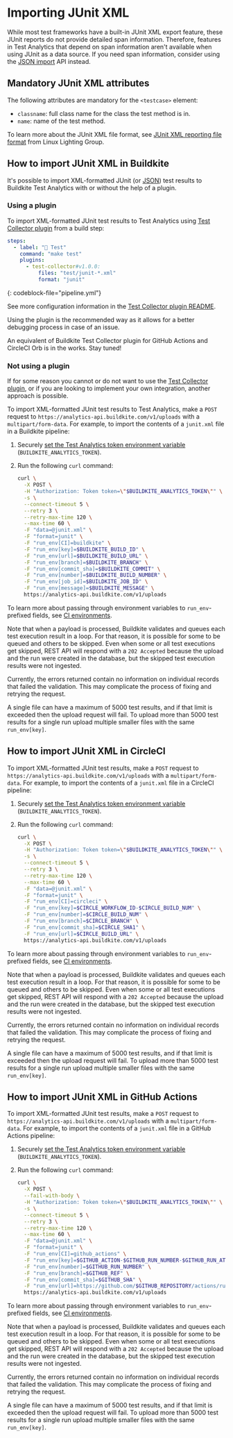 # Importing JUnit XML

While most test frameworks have a built-in JUnit XML export feature, these JUnit reports do not provide detailed span information. Therefore, features in Test Analytics that depend on span information aren't available when using JUnit as a data source. If you need span information, consider using the [JSON import](/docs/test-analytics/importing-json) API instead.


## Mandatory JUnit XML attributes

The following attributes are mandatory for the `<testcase>` element:

* `classname`: full class name for the class the test method is in.
* `name`: name of the test method.

To learn more about the JUnit XML file format, see [JUnit XML reporting file format](https://llg.cubic.org/docs/junit/) from Linux Lighting Group.

## How to import JUnit XML in Buildkite

It's possible to import XML-formatted JUnit (or [JSON](/docs/test-analytics/importing-json#how-to-import-json-in-buildkite)) test results to Buildkite Test Analytics with or without the help of a plugin.

### Using a plugin

To import XML-formatted JUnit test results to Test Analytics using [Test Collector plugin](https://github.com/buildkite-plugins/test-collector-buildkite-plugin) from a build step:

```yml
steps:
  - label: "🔨 Test"
    command: "make test"
    plugins:
      - test-collector#v1.0.0:
          files: "test/junit-*.xml"
          format: "junit"
```
{: codeblock-file="pipeline.yml"}

See more configuration information in the [Test Collector plugin README](https://github.com/buildkite-plugins/test-collector-buildkite-plugin).

Using the plugin is the recommended way as it allows for a better debugging process in case of an issue.

An equivalent of Buildkite Test Collector plugin for GitHub Actions and CircleCI Orb is in the works. Stay tuned!

### Not using a plugin

If for some reason you cannot or do not want to use the [Test Collector plugin](https://github.com/buildkite-plugins/test-collector-buildkite-plugin), or if you are looking to implement your own integration, another approach is possible.

To import XML-formatted JUnit test results to Test Analytics, make a `POST` request to `https://analytics-api.buildkite.com/v1/uploads` with a `multipart/form-data`.
For example, to import the contents of a `junit.xml` file in a Buildkite pipeline:

1. Securely [set the Test Analytics token environment variable](/docs/pipelines/secrets) (`BUILDKITE_ANALYTICS_TOKEN`).

2. Run the following `curl` command:

    ```sh
    curl \
      -X POST \
      -H "Authorization: Token token=\"$BUILDKITE_ANALYTICS_TOKEN\"" \
      -s \
      --connect-timeout 5 \
      --retry 3 \
      --retry-max-time 120 \
      --max-time 60 \
      -F "data=@junit.xml" \
      -F "format=junit" \
      -F "run_env[CI]=buildkite" \
      -F "run_env[key]=$BUILDKITE_BUILD_ID" \
      -F "run_env[url]=$BUILDKITE_BUILD_URL" \
      -F "run_env[branch]=$BUILDKITE_BRANCH" \
      -F "run_env[commit_sha]=$BUILDKITE_COMMIT" \
      -F "run_env[number]=$BUILDKITE_BUILD_NUMBER" \
      -F "run_env[job_id]=$BUILDKITE_JOB_ID" \
      -F "run_env[message]=$BUILDKITE_MESSAGE" \
      https://analytics-api.buildkite.com/v1/uploads
    ```

To learn more about passing through environment variables to `run_env`-prefixed fields, see [CI environments](/docs/test-analytics/ci-environments#buildkite).

Note that when a payload is processed, Buildkite validates and queues each test execution result in a loop. For that reason, it is possible for some to be queued and others to be skipped. Even when some or all test executions get skipped, REST API will respond with a `202 Accepted` because the upload and the run were created in the database, but the skipped test execution results were not ingested.

Currently, the errors returned contain no information on individual records that failed the validation. This may complicate the process of fixing and retrying the request.

A single file can have a maximum of 5000 test results, and if that limit is exceeded then the upload request will fail. To upload more than 5000 test results for a single run upload multiple smaller files with the same `run_env[key]`.

## How to import JUnit XML in CircleCI

To import XML-formatted JUnit test results, make a `POST` request to `https://analytics-api.buildkite.com/v1/uploads` with a `multipart/form-data`.
For example, to import the contents of a `junit.xml` file in a CircleCI pipeline:

1. Securely [set the Test Analytics token environment variable](/docs/pipelines/secrets) (`BUILDKITE_ANALYTICS_TOKEN`).

2. Run the following `curl` command:

    ```sh
    curl \
      -X POST \
      -H "Authorization: Token token=\"$BUILDKITE_ANALYTICS_TOKEN\"" \
      -s \
      --connect-timeout 5 \
      --retry 3 \
      --retry-max-time 120 \
      --max-time 60 \
      -F "data=@junit.xml" \
      -F "format=junit" \
      -F "run_env[CI]=circleci" \
      -F "run_env[key]=$CIRCLE_WORKFLOW_ID-$CIRCLE_BUILD_NUM" \
      -F "run_env[number]=$CIRCLE_BUILD_NUM" \
      -F "run_env[branch]=$CIRCLE_BRANCH" \
      -F "run_env[commit_sha]=$CIRCLE_SHA1" \
      -F "run_env[url]=$CIRCLE_BUILD_URL" \
      https://analytics-api.buildkite.com/v1/uploads
    ```

To learn more about passing through environment variables to `run_env`-prefixed fields, see [CI environments](/docs/test-analytics/ci-environments#circleci).

Note that when a payload is processed, Buildkite validates and queues each test execution result in a loop. For that reason, it is possible for some to be queued and others to be skipped. Even when some or all test executions get skipped, REST API will respond with a `202 Accepted` because the upload and the run were created in the database, but the skipped test execution results were not ingested.

Currently, the errors returned contain no information on individual records that failed the validation. This may complicate the process of fixing and retrying the request.

A single file can have a maximum of 5000 test results, and if that limit is exceeded then the upload request will fail. To upload more than 5000 test results for a single run upload multiple smaller files with the same `run_env[key]`.

## How to import JUnit XML in GitHub Actions

To import XML-formatted JUnit test results, make a `POST` request to `https://analytics-api.buildkite.com/v1/uploads` with a `multipart/form-data`.
For example, to import the contents of a `junit.xml` file in a GitHub Actions pipeline:

1. Securely [set the Test Analytics token environment variable](/docs/pipelines/secrets) (`BUILDKITE_ANALYTICS_TOKEN`).

2. Run the following `curl` command:

    ```sh
    curl \
      -X POST \
      --fail-with-body \
      -H "Authorization: Token token=\"$BUILDKITE_ANALYTICS_TOKEN\"" \
      -s \
      --connect-timeout 5 \
      --retry 3 \
      --retry-max-time 120 \
      --max-time 60 \
      -F "data=@junit.xml" \
      -F "format=junit" \
      -F "run_env[CI]=github_actions" \
      -F "run_env[key]=$GITHUB_ACTION-$GITHUB_RUN_NUMBER-$GITHUB_RUN_ATTEMPT" \
      -F "run_env[number]=$GITHUB_RUN_NUMBER" \
      -F "run_env[branch]=$GITHUB_REF" \
      -F "run_env[commit_sha]=$GITHUB_SHA" \
      -F "run_env[url]=https://github.com/$GITHUB_REPOSITORY/actions/runs/$GITHUB_RUN_ID" \
      https://analytics-api.buildkite.com/v1/uploads
    ```

To learn more about passing through environment variables to `run_env`-prefixed fields, see [CI environments](/docs/test-analytics/ci-environments).

Note that when a payload is processed, Buildkite validates and queues each test execution result in a loop. For that reason, it is possible for some to be queued and others to be skipped. Even when some or all test executions get skipped, REST API will respond with a `202 Accepted` because the upload and the run were created in the database, but the skipped test execution results were not ingested.

Currently, the errors returned contain no information on individual records that failed the validation. This may complicate the process of fixing and retrying the request.

A single file can have a maximum of 5000 test results, and if that limit is exceeded then the upload request will fail. To upload more than 5000 test results for a single run upload multiple smaller files with the same `run_env[key]`.
